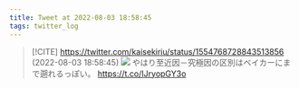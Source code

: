 ```yaml
---
title: Tweet at 2022-08-03 18:58:45
tags: twitter_log
---
```


> [!CITE] https://twitter.com/kaisekiriu/status/1554768728843513856 (2022-08-03 18:58:45)
> ![](https://twitter.com/kaisekiriu/status/1554768728843513856)
> やはり至近因－究極因の区別はベイカーにまで遡れるっぽい。
> https://t.co/IJryopGY3o
